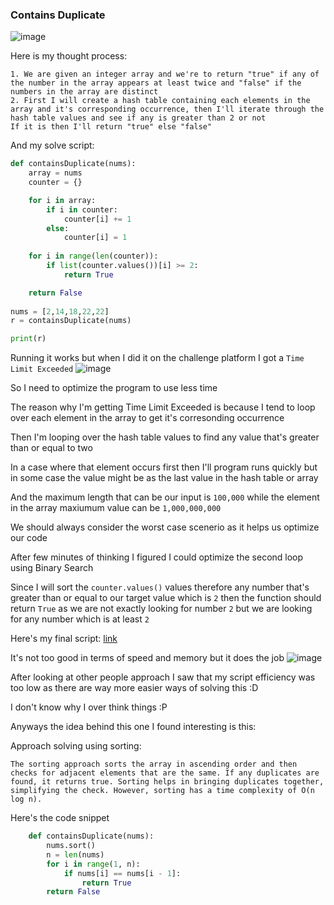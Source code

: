<h3> Contains Duplicate </h3>

![image](https://github.com/h4ckyou/h4ckyou.github.io/assets/127159644/d8f214d6-f28e-42fd-b950-753a7ea14c50)

Here is my thought process:

```
1. We are given an integer array and we're to return "true" if any of the number in the array appears at least twice and "false" if the numbers in the array are distinct
2. First I will create a hash table containing each elements in the array and it's corresponding occurrence, then I'll iterate through the hash table values and see if any is greater than 2 or not
If it is then I'll return "true" else "false"
```

And my solve script:

```python
def containsDuplicate(nums):
    array = nums
    counter = {}

    for i in array:
        if i in counter:
            counter[i] += 1
        else:
            counter[i] = 1
    
    for i in range(len(counter)):
        if list(counter.values())[i] >= 2:
            return True

    return False
    
nums = [2,14,18,22,22]
r = containsDuplicate(nums)

print(r)
```

Running it works but when I did it on the challenge platform I got a `Time Limit Exceeded`
![image](https://github.com/h4ckyou/h4ckyou.github.io/assets/127159644/abe438f6-e616-4e5c-b57b-d9d076fa3f9c)

So I need to optimize the program to use less time

The reason why I'm getting Time Limit Exceeded is because I tend to loop over each element in the array to get it's corresonding occurrence

Then I'm looping over the hash table values to find any value that's greater than or equal to two

In a case where that element occurs first then I'll program runs quickly but in some case the value might be as the last value in the hash table or array

And the maximum length that can be our input is `100,000` while the element in the array maxiumum value can be `1,000,000,000`

We should always consider the worst case scenerio as it helps us optimize our code

After few minutes of thinking I figured I could optimize the second loop using Binary Search

Since I will sort the `counter.values()` values therefore any number that's greater than or equal to our target value which is `2` then the function should return `True` as we are not exactly looking for number `2` but we are looking for any number which is at least `2`

Here's my final script: [link](https://github.com/h4ckyou/h4ckyou.github.io/blob/main/posts/programming/Leetcode/Contains%20Duplicate/solve.py)

It's not too good in terms of speed and memory but it does the job
![image](https://github.com/h4ckyou/h4ckyou.github.io/assets/127159644/5e96b452-1af0-421d-a831-474e7e912176)

After looking at other people approach I saw that my script efficiency was too low as there are way more easier ways of solving this :D

I don't know why I over think things :P

Anyways the idea behind this one I found interesting is this:

Approach solving using sorting:

```
The sorting approach sorts the array in ascending order and then checks for adjacent elements that are the same. If any duplicates are found, it returns true. Sorting helps in bringing duplicates together, simplifying the check. However, sorting has a time complexity of O(n log n).
```

Here's the code snippet

```python
    def containsDuplicate(nums):
        nums.sort()
        n = len(nums)
        for i in range(1, n):
            if nums[i] == nums[i - 1]:
                return True
        return False
```

